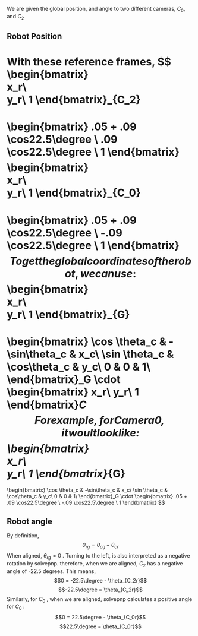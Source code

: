 We are given the global position, and angle to two different cameras, $C_0$, and $C_2$


## Robot Position
With these reference frames, 
$$
\begin{bmatrix}  
x_r\\  
y_r\\
1
\end{bmatrix}_{C_2}
=
\begin{bmatrix}
.05 + .09 \cos22.5\degree \\
.09 \cos22.5\degree \\
1
\end{bmatrix}
$$
$$
\begin{bmatrix}  
x_r\\  
y_r\\
1
\end{bmatrix}_{C_0}
=
\begin{bmatrix}
.05 + .09 \cos22.5\degree \\
-.09 \cos22.5\degree \\
1
\end{bmatrix}
$$
To get the global coordinates of the robot, we can use:
$$
\begin{bmatrix}  
x_r\\  
y_r\\
1
\end{bmatrix}_{G}
=
\begin{bmatrix}
\cos \theta_c & -\sin\theta_c & x_c\\
\sin \theta_c & \cos\theta_c & y_c\\
0 & 0 & 1\\
\end{bmatrix}_G \cdot
\begin{bmatrix}
x_r\\
y_r\\
1
\end{bmatrix}_C
$$
For example, for Camera 0, it woult look like:
$$
\begin{bmatrix}  
x_r\\  
y_r\\
1
\end{bmatrix}_{G}
=
\begin{bmatrix}
\cos \theta_c & -\sin\theta_c & x_c\\
\sin \theta_c & \cos\theta_c & y_c\\
0 & 0 & 1\\
\end{bmatrix}_G \cdot
\begin{bmatrix}
.05 + .09 \cos22.5\degree \\
-.09 \cos22.5\degree \\
1
\end{bmatrix}
$$
## Robot angle
By definition,
$$\theta_{rg} = \theta_{cg} - \theta_{cr}$$
When aligned, $\theta_{rg} = 0$ . Turning to the left, is also interpreted as a negative rotation by solvepnp. therefore, when we are aligned, $C_2$ has a negative angle of -22.5 degrees. This means,
$$0 = -22.5\degree - \theta_{C_2r}$$
$$-22.5\degree = \theta_{C_2r}$$
Similarly, for $C_0$ , when we are aligned, solvepnp calculates  a positive angle for $C_0$ :
$$0 = 22.5\degree - \theta_{C_0r}$$
$$22.5\degree = \theta_{C_0r}$$
